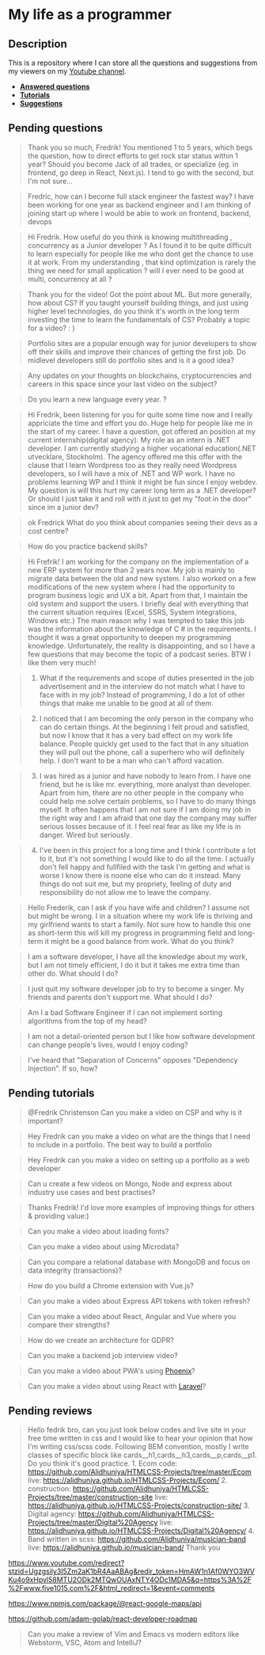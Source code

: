 # My life as a programmer

## Description

This is a repository where I can store all the 
questions and suggestions from my viewers on my [Youtube channel](https://www.youtube.com/user/Fidde12345).

* **[Answered questions](https://www.youtube.com/playlist?list=PLBAZWBMYeVYjXogYQDd1rwVI0c5YoioqU)**
* **[Tutorials](./tutorials.md)**
* **[Suggestions](./suggestions.md)**

## Pending questions

> Thank you so much, Fredrik! You mentioned 1 to 5 years, which begs the question, how to direct efforts to get rock star status within 1 year? Should you become Jack of all trades, or specialize (eg. in frontend, go deep in React, Next.js). I tend to go with the second, but I'm not sure...

> Fredric, how can I become full stack engineer the fastest way? I have been working for one year as backend engineer and I am thinking of joining start up where I would be able to work on frontend, backend, devops

> Hi Fredrik. How useful do you think is knowing multithreading , concurrency as a Junior developer ? As I found it to be quite difficult to learn especially for people like me who dont get the chance to use it at work. From my understanding , that kind optimization is rarely the thing we need for small application ?  will I ever need to be good at multi, concurrency at all ?

> Thank you for the video! Got the point about ML. But more generally, how about CS? If you taught yourself building things, and just using higher level technologies, do you think it's worth in the long term investing the time to learn the fundamentals of CS? Probably a topic for a video? : )

> Portfolio sites are a popular enough way for junior developers to show off their skills and improve their chances of getting the first job. Do midlevel developers still do portfolio sites and is it a good idea?

> Any updates on your thoughts on blockchains, cryptocurrencies and careers in this space since your last video on the subject?

> Do you learn a new language every year. ?

> Hi Fredrik, been listening for you for quite some time now and I really appriciate the time and effort you do. Huge help for people like me in the start of my career. I have a question, got offered an position at my current internship(digital agency). My role as an intern is .NET developer. I am currently studying a higher vocational education(.NET utvecklare, Stockholm). The agency offered me this offer with the clause that I learn Wordpress too as they really need Wordpress developers, so I will have a mix of .NET and WP work. I have no problems learning WP and I think it might be fun since I enjoy webdev. My question is will this hurt my career long term as a .NET developer? Or should I just take it and roll with it just to get my "foot in the door" since im a junior dev?

> ok Fredrick What do you think about companies seeing their devs as a cost centre?

> How do you practice backend skills?

> Hi Frefrik! I am working for the company on the implementation of a new ERP system for more than 2 years now. My job is mainly to migrate data between the old and new system. I also worked on a few modifications of the new system where I had the opportunity to program business logic and UX a bit. Apart from that, I maintain the old system and support the users. I briefly deal with everything that the current situation requires (Excel, SSRS, System integrations, Windows etc.)
The main reason why I was tempted to take this job was the information about the knowledge of C # in the requirements. I thought it was a great opportunity to deepen my programming knowledge.
Unfortunately, the reality is disappointing, and so I have a few questions that may become the topic of a podcast series. BTW I like them very much!

> 1. What if the requirements and scope of duties presented in the job advertisement and in the interview do not match what I have to face with in my job? Instead of programming, I do a lot of other things that make me unable to be good at all of them.

> 2. I noticed that I am becoming the only person in the company who can do certain things. At the beginning I felt proud and satisfied, but now I know that it has a very bad effect on my work life balance. People quickly get used to the fact that in any situation they will pull out the phone, call a superhero who will definitely help. I don't want to be a man who can't afford vacation.

> 3. I was hired as a junior and have nobody to learn from. I have one friend, but he is like mr. everything, more analyst than developer. Apart from him, there are no other people in the company who could help me solve certain problems, so I have to do many things myself. It often happens that I am not sure if I am doing my job in the right way and I am afraid that one day the company may suffer serious losses because of it. I feel real fear as like my life is in danger. Wired but seriously.

> 4. I've been in this project for a long time and I think I contribute a lot to it, but it's not something I would like to do all the time. I actually don't fell happy and fullfiled with the task I'm getting and what is worse I know there is noone else who can do it instead. Many things do not suit me, but my propriety, feeling of duty and responsibility do not allow me to leave the company.

> Hello Frederik, can I ask if you have wife and children? I assume not but might be wrong. I in a situation where my work life is thriving and my girlfriend wants to start a family.  Not sure how to handle this one as short-term this will kill my progress in programming field and long-term it might be a good balance from work. What do you think?

> I am a software developer, I have all the knowledge about my work, but I am not timely efficient, I do it but it takes me extra time than other do. What should I do?

> I just quit my software developer job to try to become a singer. My friends and parents don't support me. What should I do?

> Am I a bad Software Engineer if I can not implement sorting algorithms from the top of my head?

> I am not a detail-oriented person but I like how software development can change people's lives, would I enjoy coding?

> I've heard that "Separation of Concerns" opposes "Dependency Injection". If so, how?

## Pending tutorials

> @Fredrik Christenson Can you make a video on CSP and why is it important?

> Hey Fredrik can you make a video on what are the things that I need to include in a portfolio. The best way to build a portfolio

> Hey Fredrik can you make a video on setting up a portfolio as a web developer

> Can u create a few videos on Mongo, Node and express about industry use cases and best practises?

> Thanks Fredrik! I'd love more examples of improving things for others & providing value:)

> Can you make a video about loading fonts?

> Can you make a video about using Microdata?

> Can you compare a relational database with MongoDB and focus on data integrity (transactions)?

> How do you build a Chrome extension with Vue.js?

> Can you make a video about Express API tokens with token refresh?

> Can you make a video about React, Angular and Vue where you compare their strengths?

> How do we create an architecture for GDPR?

> Can you make a backend job interview video?

> Can you make a video about PWA's using [Phoenix](http://phoenixframework.org)?

> Can you make a video about using React with [Laravel](https://laravel.com/)?

## Pending reviews

> Hello fedrik bro, can you just look below codes and live site in your free time written in css  and I would like to hear your opinion that how I'm writing css/scss code. Following BEM convention, mostly I write classes of specific block like cards__h1,cards__h3,cards__p,cards__p1. Do you think it's good practice. 1. Ecom code: https://github.com/Alidhuniya/HTMLCSS-Projects/tree/master/Ecom live: https://alidhuniya.github.io/HTMLCSS-Projects/Ecom/ 2. construction: https://github.com/Alidhuniya/HTMLCSS-Projects/tree/master/construction-site live:  https://alidhuniya.github.io/HTMLCSS-Projects/construction-site/ 3. Digital agency: https://github.com/Alidhuniya/HTMLCSS-Projects/tree/master/Digital%20Agency live:  https://alidhuniya.github.io/HTMLCSS-Projects/Digital%20Agency/ 4. Band written in scss:  https://github.com/Alidhuniya/musician-band live:  https://alidhuniya.github.io/musician-band/ Thank you

https://www.youtube.com/redirect?stzid=Ugzgsily3I5Zm2aK1bR4AaABAg&redir_token=HmAW1n1Af0WYO3WVKu4o9xHpvl58MTU2ODk2MTQwOUAxNTY4ODc1MDA5&q=https%3A%2F%2Fwww.five1015.com%2F&html_redirect=1&event=comments

https://www.npmjs.com/package/@react-google-maps/api

https://github.com/adam-golab/react-developer-roadmap

> Can you make a review of Vim and Emacs vs modern editors like Webstorm, VSC, Atom and IntelliJ?
